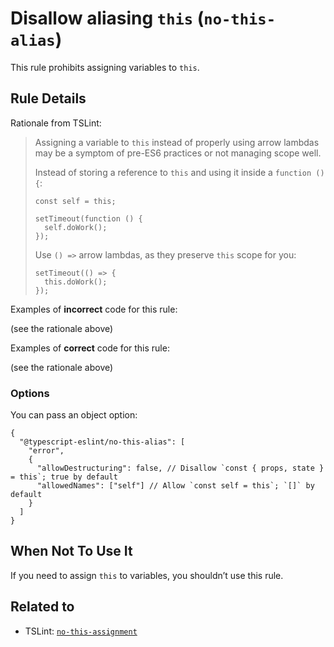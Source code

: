Disallow aliasing `this` (`no-this-alias`)
==========================================

This rule prohibits assigning variables to `this`.

Rule Details
------------

Rationale from TSLint:

> Assigning a variable to `this` instead of properly using arrow lambdas may be a symptom of pre-ES6 practices or not managing scope well.
>
> Instead of storing a reference to `this` and using it inside a `function () {`:
>
>     const self = this;
>
>     setTimeout(function () {
>       self.doWork();
>     });
>
> Use `() =>` arrow lambdas, as they preserve `this` scope for you:
>
>     setTimeout(() => {
>       this.doWork();
>     });

Examples of **incorrect** code for this rule:

(see the rationale above)

Examples of **correct** code for this rule:

(see the rationale above)

### Options

You can pass an object option:

    {
      "@typescript-eslint/no-this-alias": [
        "error",
        {
          "allowDestructuring": false, // Disallow `const { props, state } = this`; true by default
          "allowedNames": ["self"] // Allow `const self = this`; `[]` by default
        }
      ]
    }

When Not To Use It
------------------

If you need to assign `this` to variables, you shouldn’t use this rule.

Related to
----------

-   TSLint: [`no-this-assignment`](https://palantir.github.io/tslint/rules/no-this-assignment/)
